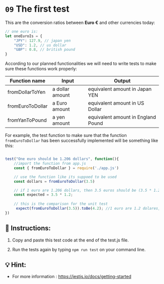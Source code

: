 # `09` The first test

This are the conversion ratios between **Euro €** and other currencies today:

```js
// one euro is:
let oneEuroIs = {
    "JPY": 127.9, // japan yen
    "USD": 1.2, // us dollar
    "GBP": 0.8, // british pound
}
```

According to our planned functionalities we will need to write tests to make sure these functions work properly:

| Function name     | Input             | Output                            |
| ----------------- | ----------------- | ----------------------------------|
| fromDollarToYen   | a dollar amount   | equivalent amount in Japan YEN    |
| fromEuroToDollar  | a Euro amount     | equivalent amount in US Dollar    |
| fromYanToPound    | a yen amount      | equivalent amount in England Pound|

For example, the test function to make sure that the function `fromEuroToDollar` has been successfully implemented will be something like this:

```js

test("One euro should be 1.206 dollars", function(){
    //import the function from app.js
    const { fromEuroToDollar } = require('./app.js')

    // use the function like its suppoed to be used
    const dollars = fromEuroToDollar(3.5)

    // if 1 euro are 1.206 dollars, then 3.5 euros should be (3.5 * 1.2)
    const expected = 3.5 * 1.2; 
    
    // this is the comparison for the unit test
     expect(fromEuroToDollar(3.5)).toBe(4.2); //1 euro are 1.2 dolares, then 3.5 euros should be = (3.5 * 1.2)
})
```

## 📝 Instructions:

1. Copy and paste this test code at the end of the test.js file.

2. Run the tests again by typing `npm run test` on your command line.

## 💡 Hint:

+ For more information : https://jestjs.io/docs/getting-started

